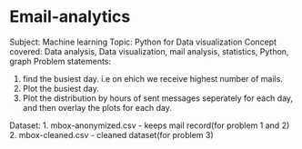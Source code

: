 # Email-analytics
Subject: Machine learning
Topic: Python for Data visualization
Concept covered: Data analysis, Data visualization, mail analysis, statistics, Python, graph
Problem statements:
1. find the busiest day. i.e on ehich we receive highest number of mails.
2. Plot the busiest day.
3. Plot the distribution by hours of sent messages seperately for each day, and then overlay the plots for each day.

Dataset: 1. mbox-anonymized.csv - keeps mail record(for problem 1 and 2)
         2. mbox-cleaned.csv - cleaned dataset(for problem 3)
